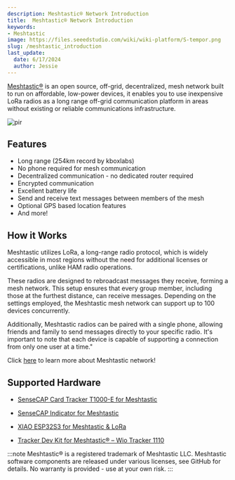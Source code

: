 ```yaml
---
description: Meshtastic® Network Introduction
title:  Meshtastic® Network Introduction
keywords:
- Meshtastic
image: https://files.seeedstudio.com/wiki/wiki-platform/S-tempor.png
slug: /meshtastic_introduction
last_update:
  date: 6/17/2024
  author: Jessie
---
```




[Meshtastic®](https://meshtastic.org/) is an open source, off-grid, decentralized, mesh network built to run on affordable, low-power devices, it enables you to use inexpensive LoRa radios as a long range off-grid communication platform in areas without existing or reliable communications infrastructure.

<p style={{textAlign: 'center'}}><img src="https://media-cdn.seeedstudio.com/media/wysiwyg/T1000-E-_-05.jpg" alt="pir" width={800} height="auto" /></p>


## Features

* Long range (254km record by kboxlabs)
* No phone required for mesh communication
* Decentralized communication - no dedicated router required
* Encrypted communication
* Excellent battery life
* Send and receive text messages between members of the mesh
* Optional GPS based location features
* And more!


## How it Works


Meshtastic utilizes LoRa, a long-range radio protocol, which is widely accessible in most regions without the need for additional licenses or certifications, unlike HAM radio operations.

These radios are designed to rebroadcast messages they receive, forming a mesh network. This setup ensures that every group member, including those at the furthest distance, can receive messages. Depending on the settings employed, the Meshtastic mesh network can support up to 100 devices concurrently.

Additionally, Meshtastic radios can be paired with a single phone, allowing friends and family to send messages directly to your specific radio. It's important to note that each device is capable of supporting a connection from only one user at a time."



Click [here](https://meshtastic.org/docs/) to learn more about Meshtastic network!


## Supported Hardware


* [SenseCAP Card Tracker T1000-E for Meshtastic](https://www.seeedstudio.com/SenseCAP-Card-Tracker-T1000-E-for-Meshtastic-p-5913.html)

* [SenseCAP Indicator for Meshtastic](https://www.seeedstudio.com/SenseCAP-Indicator-D1Pro-p-5644.html)

* [XIAO ESP32S3 for Meshtastic & LoRa](https://www.seeedstudio.com/Wio-SX1262-with-XIAO-ESP32S3-p-5982.html)

* [Tracker Dev Kit for Meshtastic® – Wio Tracker 1110](https://www.seeedstudio.com/Wio-Tracker-1110-Dev-Kit-for-Meshtastic.html)


:::note
Meshtastic® is a registered trademark of Meshtastic LLC. Meshtastic software components are released under various licenses, see GitHub for details. No warranty is provided - use at your own risk.
:::
